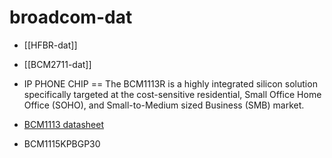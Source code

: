 
# broadcom-dat

- [[HFBR-dat]]

- [[BCM2711-dat]]

- IP PHONE CHIP == The BCM1113R is a highly integrated silicon solution specifically targeted at the cost-sensitive residential, Small Office Home Office (SOHO), and Small-to-Medium sized Business (SMB) market.

- [BCM1113 datasheet](https://datasheet.octopart.com/BCM1113RKPBG-Broadcom-datasheet-11551948.pdf)

- BCM1115KPBGP30